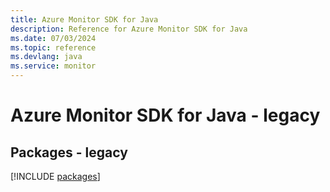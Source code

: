 ```yaml
---
title: Azure Monitor SDK for Java
description: Reference for Azure Monitor SDK for Java
ms.date: 07/03/2024
ms.topic: reference
ms.devlang: java
ms.service: monitor
---
```

# Azure Monitor SDK for Java - legacy
## Packages - legacy
[!INCLUDE [packages](monitor-index.md)]